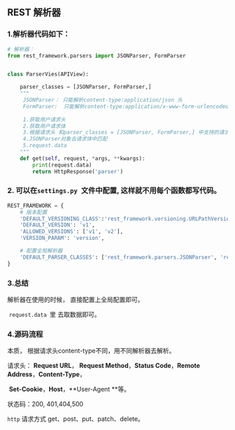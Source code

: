 ##  REST 解析器



### 1.解析器代码如下：

``` python
# 解析器：
from rest_framework.parsers import JSONParser, FormParser


class ParserVies(APIView):

    parser_classes = [JSONParser, FormParser,]
    """
     JSONParser： 只能解析content-type:application/json 头 
     FormParser:  只能解析content-type:application/x-www-form-urlencoded 头 
     
     1.获取用户请求头
     2.获取用户请求体
     3.根据请求头 和parser_classes = [JSONParser, FormParser,] 中支持的请求头比较
     4.JSONParser对象去请求体中匹配
     5.request.data
    """
    def get(self, request, *args, **kwargs):
        print(request.data)
        return HttpResponse('parser')
```



### 2. 可以在`settings.py `文件中配置, 这样就不用每个函数都写代码。

``` python
REST_FRAMEWORK = {
    # 版本配置
    'DEFAULT_VERSIONING_CLASS':'rest_framework.versioning.URLPathVersioning',
    'DEFAULT_VERSION': 'v1',
    'ALLOWED_VERSIONS': ['v1', 'v2'],
    'VERSION_PARAM': 'version',

    # 配置全局解析器
    'DEFAULT_PARSER_CLASSES': ['rest_framework.parsers.JSONParser', 'rest_framework.parsers.FormParser'],
}
```

### 3.总结

解析器在使用的时候， 直接配置上全局配置即可。

​	`request.data `里 去取数据即可。

### 4.源码流程

本质， 根据请求头content-type不同，用不同解析器去解析。

请求头： **Request URL**， **Request Method**，**Status Code**，**Remote Address**，**Content-Type**，

​		    	**Set-Cookie**，**Host**，**User-Agent **等。

状态码：200, 401,404,500

`http` 请求方式 get、post、put、patch、delete。

